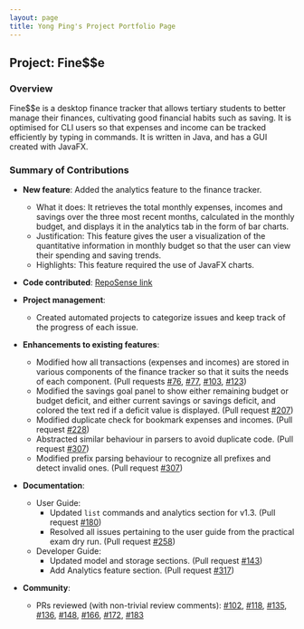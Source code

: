 ```yaml
---
layout: page
title: Yong Ping's Project Portfolio Page
---
```


## Project: Fine$$e

### Overview

Fine$$e is a desktop finance tracker that allows tertiary students to better manage their finances, cultivating good financial habits such as saving. It is optimised for CLI users so that expenses and income can be tracked efficiently by typing in commands. It is written in Java, and has a GUI created with JavaFX.

### Summary of Contributions

* **New feature**: Added the analytics feature to the finance tracker.
  * What it does: It retrieves the total monthly expenses, incomes and savings over the three most recent months, calculated in the monthly budget, and displays it in the analytics tab in the form of bar charts.
  * Justification: This feature gives the user a visualization of the quantitative information in monthly budget so that the user can view their spending and saving trends.
  * Highlights: This feature required the use of JavaFX charts.

* **Code contributed**: [RepoSense link](https://nus-cs2103-ay2021s1.github.io/tp-dashboard/#breakdown=true&search=w16&sort=groupTitle&sortWithin=title&since=2020-08-14&timeframe=commit&mergegroup=&groupSelect=groupByRepos&checkedFileTypes=docs~functional-code~test-code~other&tabOpen=true&tabType=authorship&tabAuthor=yongping827&tabRepo=AY2021S1-CS2103T-W16-3%2Ftp%5Bmaster%5D&authorshipIsMergeGroup=false&authorshipFileTypes=docs~functional-code~test-code~other)

* **Project management**:
  * Created automated projects to categorize issues and keep track of the progress of each issue.

* **Enhancements to existing features**:
  * Modified how all transactions (expenses and incomes) are stored in various components of the finance tracker so that it suits the needs of each component. (Pull requests [#76](https://github.com/AY2021S1-CS2103T-W16-3/tp/pull/76), [#77](https://github.com/AY2021S1-CS2103T-W16-3/tp/pull/77), [#103](https://github.com/AY2021S1-CS2103T-W16-3/tp/pull/103), [#123](https://github.com/AY2021S1-CS2103T-W16-3/tp/pull/123))
  * Modified the savings goal panel to show either remaining budget or budget deficit, and either current savings or savings deficit, and colored the text red if a deficit value is displayed. (Pull request [#207](https://github.com/AY2021S1-CS2103T-W16-3/tp/pull/207))
  * Modified duplicate check for bookmark expenses and incomes. (Pull request [#228](https://github.com/AY2021S1-CS2103T-W16-3/tp/pull/228))
  * Abstracted similar behaviour in parsers to avoid duplicate code. (Pull request [#307](https://github.com/AY2021S1-CS2103T-W16-3/tp/pull/307))
  * Modified prefix parsing behaviour to recognize all prefixes and detect invalid ones. (Pull request [#307](https://github.com/AY2021S1-CS2103T-W16-3/tp/pull/307))

* **Documentation**:
  * User Guide:
    * Updated `list` commands and analytics section for v1.3. (Pull request [#180](https://github.com/AY2021S1-CS2103T-W16-3/tp/pull/180))
    * Resolved all issues pertaining to the user guide from the practical exam dry run. (Pull request [#258](https://github.com/AY2021S1-CS2103T-W16-3/tp/pull/258))
  * Developer Guide:
    * Updated model and storage sections. (Pull request [#143](https://github.com/AY2021S1-CS2103T-W16-3/tp/pull/143))
    * Add Analytics feature section. (Pull request [#317](https://github.com/AY2021S1-CS2103T-W16-3/tp/pull/317))

* **Community**:
  * PRs reviewed (with non-trivial review comments): [#102](https://github.com/AY2021S1-CS2103T-W16-3/tp/pull/102), [#118](https://github.com/AY2021S1-CS2103T-W16-3/tp/pull/118), [#135](https://github.com/AY2021S1-CS2103T-W16-3/tp/pull/135), [#136](https://github.com/AY2021S1-CS2103T-W16-3/tp/pull/136), [#148](https://github.com/AY2021S1-CS2103T-W16-3/tp/pull/148), [#166](https://github.com/AY2021S1-CS2103T-W16-3/tp/pull/166), [#172](https://github.com/AY2021S1-CS2103T-W16-3/tp/pull/172), [#183](https://github.com/AY2021S1-CS2103T-W16-3/tp/pull/183)
